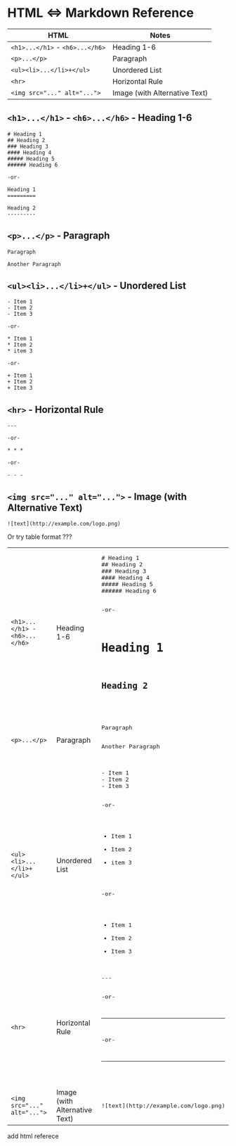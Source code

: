 # HTML <=>  Markdown Reference


HTML                            | Notes                
------------------------------- | --------------------- 
`<h1>...</h1>` - `<h6>...</h6>` | Heading 1-6
`<p>...</p>`                    | Paragraph
`<ul><li>...</li>+</ul>`        | Unordered List
`<hr>`                          | Horizontal Rule
`<img src="..." alt="...">`     | Image (with Alternative Text)



## `<h1>...</h1>` - `<h6>...</h6>` - Heading 1-6

```
# Heading 1
## Heading 2
### Heading 3
#### Heading 4
##### Heading 5
###### Heading 6

-or-

Heading 1
=========

Heading 2
---------
```


## `<p>...</p>` - Paragraph

```
Paragraph

Another Paragraph
```

## `<ul><li>...</li>+</ul>` - Unordered List

```
- Item 1
- Item 2
- Item 3

-or-

* Item 1
* Item 2
* item 3

-or-

+ Item 1
+ Item 2
+ Item 3
```

## `<hr>` - Horizontal Rule

```
---       

-or-   

* * *

-or-

- - -
```

## `<img src="..." alt="...">` - Image (with Alternative Text)

```
![text](http://example.com/logo.png)
```



Or try table format ???



<table>
<tr>
<td><code>&lt;h1&gt;...&lt;/h1&gt; - &lt;h6&gt;...&lt;/h6&gt;</td>
<td>Heading 1-6</td>
<td><pre>
# Heading 1
## Heading 2
### Heading 3
#### Heading 4
##### Heading 5
###### Heading 6

-or-

Heading 1
=========

Heading 2
---------
</pre></td>
</tr>

<tr>
<td><code>&lt;p&gt;...&lt;/p&gt;</code></td>
<td>Paragraph</td>
<td><pre>
Paragraph

Another Paragraph
</pre></td>
</tr>


<tr>
<td><code>&lt;ul&gt;&lt;li&gt;...&lt;/li&gt;+&lt;/ul&gt;</code></td>
<td>Unordered List</td>
<td><pre>
- Item 1
- Item 2
- Item 3

-or-

* Item 1
* Item 2
* item 3

-or-

+ Item 1
+ Item 2
+ Item 3
</pre></td>
</tr>


<tr>
<td><code>&lt;hr&gt;</code></td>
<td>Horizontal Rule</td>
<td><pre>
---       

-or-   

* * *

-or-

- - -
</pre></td>
</tr>


<tr>
<td><code>&lt;img src="..." alt="..."&gt;</code></td>
<td>Image (with Alternative Text)</td>
<td><pre>![text](http://example.com/logo.png)</pre></td>
</tr>



</table>

add html referece 
